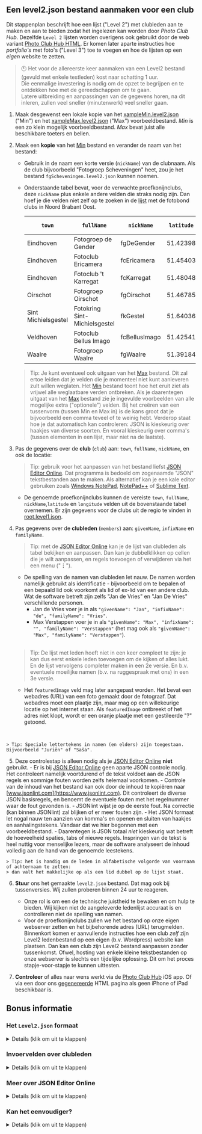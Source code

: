 ## Een level2.json bestand aanmaken voor een club

Dit stappenplan beschrijft hoe een lijst ("Level 2") met clubleden aan te maken en aan te bieden zodat het ingelezen kan worden door _Photo Club Hub_. Dezelfde `Level 2` lijsten worden overigens ook gebruikt door de web variant [Photo Club Hub HTML](https://github.com/vdhamer/Photo-Club-Hub-HTML). Er komen later aparte instructies hoe _portfolio's_ met foto's ("Level 3") toe te voegen en hoe de lijsten op een _eigen_ website te zetten.

> 🕚 Het voor de allereerste keer aanmaken van een Level2 bestand (gevuld met enkele testleden) kost naar schatting 1 uur. \
> Die eenmalige investering is nodig om de opzet te begrijpen en te ontdekken hoe met de gereedschappen om te gaan. \
> Latere uitbreiding en aanpassingen van de gegevens horen, na dit inleren, zullen veel sneller (minutenwerk) veel sneller gaan. 

1. Maak desgewenst een lokale kopie van het [xampleMin.level2.json](https://github.com/vdhamer/Photo-Club-Hub/blob/main/JSON/xampleMin.level2.json) ("Min") en het
   [xampleMax.level2.json](https://github.com/vdhamer/Photo-Club-Hub/blob/main/JSON/xampleMax.level2.json) ("Max") voorbeeldbestand.
   _Min_ is een zo klein mogelijk voorbeeldbestand. _Max_ bevat juist alle beschikbare toeters en bellen.

2. Maak een **kopie** van het [Min](https://github.com/vdhamer/Photo-Club-Hub/blob/main/JSON/xampleMin.level2.json) bestand en verander de naam van het bestand:
   - Gebruik in de naam een korte versie (`nickName`) van de clubnaam.
     Als de club bijvoorbeeld "Fotogroep Scheveningen" heet, zou je het bestand `fgScheveningen.level2.json` kunnen noemen.
   - Onderstaande tabel bevat, voor de verwachte proefkonijnclubs, deze `nickName` plus enkele andere velden die straks nodig zijn.
     Dan hoef je die velden niet zelf op te zoeken in de [lijst](https://github.com/vdhamer/Photo-Club-Hub/blob/main/JSON/root.level1.json) met de fotobond clubs in Noord Brabant Oost.

      | `town`  | `fullName` | `nickName` | `latitude` | `longitude` | huidig bestand |
      | -----  | ---------| ----- | :-----: | :-----: | :-----: |
      | Eindhoven | Fotogroep de Gender | fgDeGender | 51.42398 | 5.45010 | [link](https://github.com/vdhamer/Photo-Club-Hub/blob/main/JSON/fgDeGender.level2.json) |
      | Eindhoven | Fotoclub Ericamera | fcEricamera | 51.45403 | 5.46288 | verwacht |
      | Eindhoven | Fotoclub 't Karregat | fcKarregat | 51.48048 | 5.42879 | verwacht |
      | Oirschot | Fotogroep Oirschot | fgOirschot | 51.46785 | 5.25568 |  |
      | Sint Michielsgestel | Fotokring Sint-Michielsgestel | fkGestel | 51.64036 | 5.34749 |  |
      | Veldhoven | Fotoclub Bellus Imago | fcBellusImago | 51.42541 | 5.38756 | [link](https://github.com/vdhamer/Photo-Club-Hub/blob/main/JSON/fcBellusImago.level2.json) |
      | Waalre | Fotogroep Waalre | fgWaalre | 51.39184 | 5.46144 | [link](https://github.com/vdhamer/Photo-Club-Hub/blob/main/JSON/fgDeGender.level2.json) |

   > Tip: Je kunt eventueel ook uitgaan van het [Max](https://github.com/vdhamer/Photo-Club-Hub/blob/main/JSON/xampleMax.level2.json) bestand.
   > Dit zal ertoe leiden dat je velden die je momenteel niet kunt aanleveren zult willen weglaten. 
   > Het [Min](https://github.com/vdhamer/Photo-Club-Hub/blob/main/JSON/xampleMin.level2.json) bestand 
   > toont hoe het eruit ziet als vrijwel alle weglaatbare verden ontbreken.
   >  Als je daarentegen uitgaat van het [Max](https://github.com/vdhamer/Photo-Club-Hub/blob/main/JSON/xampleMax.level2.json)
   > bestand zie je ingevulde voorbeelden van alle mogelijke extra ("optionele") velden.
   > Bij het creëren van een tussenvorm (tussen Min en Max in) is de kans groot dat je bijvoorbeeld een comma teveel of te weinig hebt.
   > Verderop staat hoe je dat automatisch kan controleren: JSON is kieskeurig over haakjes van diverse soorten.
   > En vooral kieskeurig over comma's (tussen elementen in een lijst, maar niet na de laatste).

3. Pas de gegevens over de **club** (`club`) aan: `town`, `fullName`, `nickName`, en ook de locatie:
    > Tip: gebruik voor het aanpassen van het bestand liefst [JSON Editor Online](https://jsoneditoronline.org).
    > Dat programma is bedoeld om zogenaamde "JSON" tekstbestanden aan te maken.
    > Als alternatief kan je een kale editor gebruiken zoals [Windows NotePad](https://nl.wikipedia.org/wiki/Notepad), [NotePad++](https://nl.wikipedia.org/wiki/Notepad%2B%2B) of [Sublime Text](https://nl.wikipedia.org/wiki/Sublime_Text).

    - De genoemde proefkonijnclubs kunnen de vereiste `town`, `fullName`, `nickName`,`latitude` en `longitude`
      velden uit de bovenstaande tabel overnemen. Er zijn gegevens voor de clubs uit de regio te vinden in
      [root.level1.json](https://github.com/vdhamer/Photo-Club-Hub/blob/main/JSON/root.level1.json).

4. Pas gegevens over de **clubleden** (`members`) aan: `givenName`, `infixName` en `familyName`.
    > Tip: met de [JSON Editor Online](https://jsoneditoronline.org) kan je de lijst van clubleden als tabel
    > bekijken en aanpassen. Dan kan je dubbelklikken op cellen die je wilt aanpassen,
    > en regels toevoegen of verwijderen via het een menu ("__⋮__").
  
    - De spelling van de namen van clubleden let nauw.
      De namen worden namelijk gebruikt als identificatie - bijvoorbeeld om te bepalen of een bepaald lid
      ook voorkomt als lid of ex-lid van een andere club.
      Wat de software betreft zijn zelfs "Jan de Vries" en "Jan De Vries" verschillende personen.
        - Jan de Vries voer je in als `"givenName": "Jan", "infixName": "de", "familyName": "Vries"`.
        - Max Verstappen voer je in als `"givenName": "Max", "infixName": "", "familyName": "Verstappen"` (het mag ook als `"givenName": "Max", "familyName": "Verstappen"`).
    </br>
    
    > Tip: De lijst met leden hoeft niet in een keer compleet te zijn:
    > je kan dus eerst enkele leden toevoegen om de kijken of alles lukt.
    > En de lijst vervolgens completer maken in een 2e versie. En b.v. eventuele moeilijke namen
    > (b.v. na ruggespraak met ons) in een 3e versie.

    - Het `featuredImage` veld mag later aangepast worden.
      Het bevat een webadres (URL) van een foto gemaakt door de fotograaf.
      Dat webadres moet een plaatje zijn, maar mag op een willekeurige locatie op het internet staan.
      Als `featuredImage` ontbreekt of het adres niet klopt, wordt er een oranje plaatje met een gestileerde "?" getoond.
</br>
    
    > Tip: Speciale lettertekens in namen (en elders) zijn toegestaan. Bijvoorbeeld "Juriën" of "Saša". 
 
5. Deze controlestap is alleen nodig als je [JSON Editor Online](https://jsoneditoronline.org) __niet__ gebruikt.
    - Er is bij [JSON Editor Online](https://jsoneditoronline.org) geen aparte JSON controle nodig.
      Het controleert namelijk voortdurend of de tekst voldoet aan de JSON regels en sommige fouten worden zelfs helemaal voorkomen.
    - Controle van de inhoud van het bestand kan ook door de inhoud te kopiëren naar [www.jsonlint.com](https://www.jsonlint.com).
      Dit controleert de diverse JSON basisregels, en benoemt de eventuele fouten met het regelnummer waar de fout gevonden is.
        - JSONlint wijst je op de eerste fout. Na correctie (kan binnen JSONlint) zal blijken of er meer fouten zijn.
        - Het JSON formaat let nogal nauw ten aanzien van komma's en openen en sluiten van haakjes en aanhalingstekens. Vandaar dat we hier begonnen met een voorbeeldbestand.
        - Daarentegen is JSON totaal _niet_ kieskeurig wat betreft de hoeveelheid spaties, tabs of nieuwe regels.
          Inspringen van de tekst is heel nuttig voor menselijke lezers, maar de software analyseert de
          inhoud volledig aan de hand van de genoemde leestekens.
</br>
    
    > Tip: het is handig om de leden in alfabetische volgorde van voornaam of achternaam te zetten:
    > dan valt het makkelijke op als een lid dubbel op de lijst staat.

6. **Stuur** ons het gemaakte `level2.json` bestand. Dat mag ook bij tussenversies. Wij zullen proberen binnen 24 uur te reageren.
    - Onze rol is om een de technische juistheid te bewaken en om hulp te bieden. Wij kijken niet de aangeleverde ledenlijst accuraat is en controlleren niet de spelling van namen.
    - Voor de proefkonijnclubs zullen we het bestand op onze eigen webserver zetten en het bijbehorende adres (URL) terugmelden.
      Binnenkort komen er aanvullende instructies hoe een club _zelf_ zijn Level2 ledenbestand op een eigen (b.v. Wordpress) website kan plaatsen.
      Dan kan een club zijn Level2 bestand aanpassen zonder tussenkomst. 
      Ofwel, hosting van enkele kleine tekstbestanden op onze webserver is slechts een tijdelijke oplossing. Dit om het proces stapje-voor-stapje te kunnen uittesten.

7. **Controleer** of alles naar wens werkt via de [Photo Club Hub](https://www.fotobond-brabantoost.nl/nieuws/fotoclub-hub-app/) iOS app.
Of via een door ons [gegenereerde](https://github.com/vdhamer/Photo-Club-Hub-HTML/blob/main/.github/README.md) HTML pagina als geen iPhone of iPad beschikbaar is.

## Bonus informatie

### Het `Level2.json` formaat
<details><summary>Details (klik om uit te klappen)</summary></p>

- [JSON](https://en.wikipedia.org/wiki/JSON) is zeer bekende internationale standaard in de IT wereld.
[Hier](https://codebeautify.org/json-cheat-sheet) is een korte uitleg van JSON. In ons geval is zou het voldoende moeten zijn om nauwgezet de voorbeelden in
[xampleMin.level2.json](https://github.com/vdhamer/Photo-Club-Hub/blob/main/JSON/xampleMin.level2.json) en [xampleMax.level2.json](https://github.com/vdhamer/Photo-Club-Hub/blob/main/JSON/xampleMax.level2.json) te volgen.
Bij gebruikt van [JSON Editor Online](https://jsoneditoronline.org) is de kans op fouten klein.

- Alle informatie tussen de haakjes in het `optional: { }` gedeelte van het bestand mag eventueel weggelaten worden. Dat is geen JSON-conventie, maar een keus alleen voor deze app. 
Het zijn dus velden die je bij een tekstaanpassing alsnog kan toevoegen, bijvoorbeeld zodra de voordelen van de gegevens inmiddels duidelijk is, of omdat de vereiste gegevens inmiddels beschikbaar zijn.
</details></p>

### Invoervelden over clubleden
<details><summary>Details (klik om uit te klappen)</summary></p>

- Een gedetailleerde engeltalige omschrijven van alle ondersteunde velden in een 'level2.json' bestand is te vinden in [README.md file section](https://github.com/vdhamer/Photo-Club-Hub/blob/main/.github/README.md#level-2-adding-members).
- Wat betreft de belangrijkste velden over clubleden:
   - De velden `givenName` en `familyName` zijn verplicht. `infixName` is voor namen met tussenvoegsel zoals "Jaap van Zweden". Het onderscheid tussen tussenvoegsel en achternaam is relevant om op achternaam te sorteren (althans op zijn Nederlands, Duits, enz). Jaap is dan te vinden onder de Z in plaats van onder de "V".
       - Het is belangrijk om `givenName`, `infixName` en `familyName` juist in te vullen. Dit inclusief spelling, hoofdletters en eventuele speciale letters (“François”). Dit zorgt voor consistentie: als de naam voorkomt in een `level2.json` van een andere club, moet de software beslissen of het om dezelfde persoon gaat. Ander voorbeeld: de software bewaart wat de inhoud van een ingelezen `level2.json` bestand. Bij het opnieuw inlezen van dat bestand (al dan niet na aanpassingen), gaat het om dezelfde persoon? 
       - Bij moeilijke namen (like "François Smit", of zelfs "François Beelaerts van Blokland") zou je invoeren even kunnen uitstellen om te voorkomen dat de naam soms op de ene manier en soms op een andere manier gebeurt.
         Als je de persoon zelf vraagt ("de familienaam is Beelaerts van Blokland") voorkom je dit probleem. 
       - In principe kan de app met de volledige [Unicode](https://nl.wikipedia.org/wiki/Unicode) karakterset uit de voeten. Voor een enkele letter is dat vaak ok, maar voor volledige namen zoals Вікторія Кобленко wordt dat onhandig.
   - Voorlopig kan het `Level3URL` veld weggelaten worden (het dient voor verwijzingen naar Level 3 bestanden).
   - Men zal vaak het `featuredImage` veld vrij snel willen invullen. Een voorbeeld is daarom te vinden in de [xampleMin.level2.json](https://github.com/vdhamer/Photo-Club-Hub/blob/main/JSON/xampleMin.level2.json) bestand.
Het levert een voorbeeldplaatje op van het werk van een clublid.
   - Op termijn is het vast de moeite waard om nog enkele velden in te vullen:
       - `website` is het webadres van een portfolio website van de fotograaf. Voorbeeld: een site op [Glass.photo](http://glass.photo/vdhamer) dat geen direct verband heeft met een specifieke club.
         De iOS app en HTML generator maken met dit veld een klikbare link naar deze website.
       - `roles` bevat eventuele bestuursfuncties van het lid binnen de club. Een lid kan meerdere bestuurfuncties hebben.
           - Men hoeft niet te vermelden dat een lid een bestuursfunctie _niet_ heeft.
             Invoer zoals '"isSecretary": false` kan nodig zijn om te expliciet aan te geven dat iemand die vroeger secretaris was dat niet meer is.
       - `membershipStartDate`. Dit veld wordt momenteel alleen gebruikt in _Photo Club Hub HTML_ en niet in de iOS app.
       - `keywords` (trefwoorden) geeft de hoofdfocus van de fotograaf aan. Er komen tzt aparte instructies voor dit veld.
           - Het programmeerwerk is nog niet af, maar de gegevens kunnen als in het `level2.json` bestand alvast opgenomen worden.
             Hou het voorlopig op de trefwoorden die voorkomen in [deze lijst](https://github.com/vdhamer/Photo-Club-Hub/issues/465).
- Het `contactEmail` veld is diegene die benaderd kan worden als er iets aan de hand is met dit JSON bestand.
  Vaak ik dat de website beheerder (b.v. admin@clubnaam.nl mits dat werkt), maar het zou een direct gmail account van een clublid kunnen zijn.
</details></p>

### Meer over JSON Editor Online
<details><summary>Details (klik om uit te klappen)</summary></p>

- Bovenaan het scherm staat iets over "inloggen" en "prijzen". Men kan die regel voor ons doel negeren: de gratis versie is voldoende. En de site doet vrijwel alles zonder je te registreren. Dat scheelt weer het onthouden van een extra wachtwoord.

- De site toont een linker en een rechter paneel. Die twee panelen kunnen verschillende bestanden (b.v. een voorbeeldbestand en een nieuw bestand) bevatten. Er zijn knopjes om de inhoud van het ene paneel naar het andere te copiëren. Dat kan je gebruiken om dezelfde JSON inhoud op 2 verschillende manieren tegelijk te bekijken. Of om een copie te maken en en de copie te gebruiken om de wijzingen in aan te brengen.

- In JSON wordt de volgorde van de elementen binnen een `[ ]` paar (=lijst) of `{ }` paar (=samenstelling) genegeerd. Bij het vergelijken van 2 versies van een bestand in [JSON Editor Online](https://jsoneditoronline.org) zal dus een verschil in volgorde niet als verschil in inhoud opgevat worden.</li>

- Gebruikers van de Apple Safari browser (macOS, iPad) die de beschikbare horizontale schermruimte krap vinden kunnen de reclame aan de rechterkant verwijderen.
Dit gaat via de Safari [Hide distracting items](https://support.apple.com/nl-nl/guide/safari/ibrwb68cc4bf/mac) functie. Gebruikers van een groot scherm zullen hier minder behoefte aan hebben, maar het werkt ook op een groot scherm.
</details></p>

### Kan het eenvoudiger?
<details><summary>Details (klik om uit te klappen)</summary></p>

Dit is een cruciale vraag: wij willen de drempel voor een club om mee te doen zo laag mogelijk houden.
Maar er zijn 3 complicaties in dit specifieke geval.

Ten eerste hebben we niet de mankracht van b.v. een belangstingdienst: tenslotte laten zij gewone burgen ook gegevens
invullen die voornamelijk automatisch verwerkt worden ("makkelijker kunnen wij het niet maken").
Beperkte mankracht leidt richting hergebruik van bestaande softwaretechnologie (b.v. JSON en bijbehorende code).

Ten tweede, zijn wij huiverig voor oplossingen die een extra wachtwoord vereisen. 
Een mens heeft al zoveel wachtwoorden nodig, inloggen betekent extra stappen, en inlogpogingen leiden vaak tot problemen.
Bijvoorbeeld omdat het wachtwoord zoekgeraakt is, of omdat het wachtwoord gewijzigd moeten worden, of gedeeld moeten worden door 2 mensen. 
Dus ook daar willen we hergebruik maken van bestaande technologie die clubs al vaak gebruiken (b.v. Wordpress website).

Ten slotte willen wij voorkomen dat er kosten gemaakt worden. Vooral omdat dat veel organisatorisch gedoe geeft.
Dat sluit min of meer een centrale server uit.

Toekomstige versimpelingen sluiten we zeker niet uit. Maar dit vereist wel slimme ideeën, en de deskundigheid en energie om ze uit te voeren.
</details></p>
